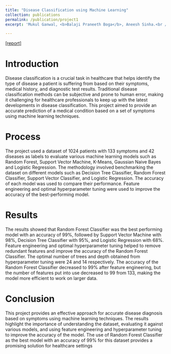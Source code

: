 ```yaml
---
title: "Disease Classification using Machine Learning"
collection: publications
permalink: /publication/project1
excerpt: 'Mukul Ganwal, <b>Balaji Praneeth Boga</b>, Aneesh Sinha.<br /><b>CMU-</b> 24787 Machine Learning and Artificial Intelligence for Engineers [2022]'

---
```


[[report]](https://drive.google.com/file/d/1qMTXv_fu_c8M2EPm1wNiyFBQXkHnjVqf/view?usp=share_link)


Introduction
======

Disease classification is a crucial task in healthcare that helps identify the type of disease a patient is suffering from based on their symptoms, medical history, and diagnostic test results. Traditional disease classification methods can be subjective and prone to human error, making it challenging for healthcare professionals to keep up with the latest developments in disease classification. This project aimed to provide an accurate prediction of a medical condition based on a set of symptoms using machine learning techniques.


Process
======

The project used a dataset of 1024 patients with 133 symptoms and 42 diseases as labels to evaluate various machine learning models such as Random Forest, Support Vector Machine, K-Means, Gaussian Naive Bayes and Logistic Regression. The methodology involved benchmarking the dataset on different models such as Decision Tree Classifier, Random Forest Classifier, Support Vector Classifier, and Logistic Regression. The accuracy of each model was used to compare their performance. Feature engineering and optimal hyperparameter tuning were used to improve the accuracy of the best-performing model.


Results
======

The results showed that Random Forest Classifier was the best performing model with an accuracy of 99%, followed by Support Vector Machine with 98%, Decision Tree Classifier with 95%, and Logistic Regression with 68%. Feature engineering and optimal hyperparameter tuning helped to remove redundant features and improve the accuracy of the Random Forest Classifier. The optimal number of trees and depth obtained from hyperparameter tuning were 24 and 14 respectively. The accuracy of the Random Forest Classifier decreased to 99% after feature engineering, but the number of features put into use decreased to 99 from 133, making the model more efficient to work on larger data.


Conclusion
======

This project provides an effective approach for accurate disease diagnosis based on symptoms using machine learning techniques. The results highlight the importance of understanding the dataset, evaluating it against various models, and using feature engineering and hyperparameter tuning to improve the accuracy of the model. The use of Random Forest Classifier as the best model with an accuracy of 99% for this dataset provides a promising solution for healthcare settings
